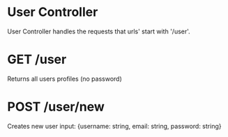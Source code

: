 # User Controller
User Controller handles the requests that urls' start with '/user'.


# GET /user
Returns all users profiles (no password)

# POST /user/new
Creates new user
input: {username: string, email: string, password: string}
